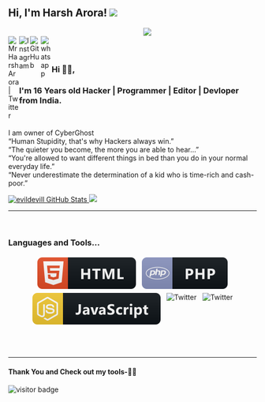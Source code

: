 <h2>Hi, I'm Harsh Arora! <img src="https://media.giphy.com/media/12oufCB0MyZ1Go/giphy.gif" width="50"></h2>
<img align='right' src="https://media.giphy.com/media/M9gbBd9nbDrOTu1Mqx/giphy.gif" width="230">
<br/>
<a href="https://twitter.com/MrHarshArora">
  <img align="left" alt="MrHarshArora| Twitter" width="22px" src="https://cdn.jsdelivr.net/npm/simple-icons@v3/icons/twitter.svg" />
</a>
<a href="https://www.instagram.com/mr._harsh_arora_/">
  <img align="left" alt="Instagram" width="22px" src="https://cdn.jsdelivr.net/npm/simple-icons@v3/icons/instagram.svg" />
</a>
<a href="https://github.com/MrHarshArora">
  <img align="left" alt="GitHub" width="22px" src="https://cdn.jsdelivr.net/npm/simple-icons@3.5.0/icons/github.svg" />
</a>
<a href="https://wa.me/+918791208510">
  <img align="left" alt="whatsapp" width="22px" src="https://cdn.jsdelivr.net/npm/simple-icons@3.5.0/icons/whatsapp.svg" />
</a>
<br/>
<br/>

### Hi 🙋‍♂️,
### I'm 16 Years old Hacker | Programmer | Editor | Devloper from India.

<br/>

I am owner of CyberGhost
<br/>
“Human Stupidity, that's why Hackers always win.” 
<br>
“The quieter you become, the more you are able to hear…” <br>
“You're allowed to want different things in bed than you do in your normal everyday life.” <br>
“Never underestimate the determination of a kid who is time-rich and cash-poor.”
<br/>

<a href="https://github.com/evildevill">
  <img src="https://github-readme-stats.vercel.app/api?username=MrHarshArora&show_icons=true&theme=blue-green&layout=compact" alt="evildevill GitHub Stats" />
</a>
<a href="https://github.com/evildevill">
  <img src="https://github-readme-stats.vercel.app/api/top-langs/?username=MrHarshArora&show_icons=true&theme=blue-green&layout=compact" alt"Most use languages"/>
</a>
<br />

*************

<br />

### Languages and Tools...

<p align="center">
 <img src="https://raw.githubusercontent.com/8bithemant/8bithemant/master/svg/dev/languages/html.svg" alt="Twitter" style="vertical-align:top; margin:4px"> <img src="https://raw.githubusercontent.com/8bithemant/8bithemant/master/svg/dev/languages/php.svg" alt="Twitter" style="vertical-align:top; margin:4px"> <img src="https://raw.githubusercontent.com/8bithemant/8bithemant/master/svg/dev/languages/js.svg" alt="Twitter" style="vertical-align:top; margin:4px"> <img src="https://raw.githubusercontent.com/8bithemant/8bithemant/master/svg/dev/misc/css.svg" alt="Twitter" style="vertical-align:top; margin:4px"> <img ssrc="https://raw.githubusercontent.com/8bithemant/8bithemant/master/svg/dev/tools/bash.svg" alt="Twitter" style="vertical-align:top; margin:4px">
 </p>
<br/><br/>
</p>

***********************************

#### Thank You and Check out my tools-🙏🏼

<p>
<img src="https://visitor-badge.laobi.icu/badge?page_id=MrHarshArora" alt="visitor badge"/>
</p>

